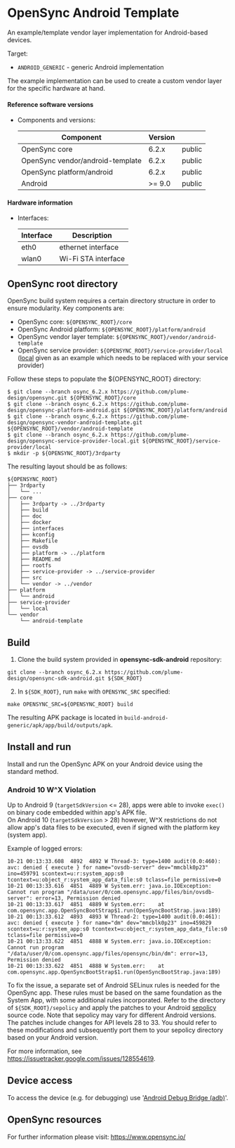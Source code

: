 OpenSync Android Template
=========================

An example/template vendor layer implementation for Android-based devices.

Target:
* `ANDROID_GENERIC` - generic Android implementation

The example implementation can be used to create a custom vendor layer for
the specific hardware at hand.

#### Reference software versions

* Components and versions:

    | Component                        | Version     |         |
    |----------------------------------|-------------|---------|
    | OpenSync core                    | 6.2.x       | public  |
    | OpenSync vendor/android-template | 6.2.x       | public  |
    | OpenSync platform/android        | 6.2.x       | public  |
    | Android                          | >= 9.0      | public  |

#### Hardware information

* Interfaces:

    | Interface     | Description                                       |
    |---------------|---------------------------------------------------|
    | eth0          | ethernet interface                                |
    | wlan0         | Wi-Fi STA interface                               |


OpenSync root directory
-----------------------

OpenSync build system requires a certain directory structure in order to ensure
modularity. Key components are:

* OpenSync core:                  `${OPENSYNC_ROOT}/core`
* OpenSync Android platform:      `${OPENSYNC_ROOT}/platform/android`
* OpenSync vendor layer template: `${OPENSYNC_ROOT}/vendor/android-template`
* OpenSync service provider:      `${OPENSYNC_ROOT}/service-provider/local` ([local](https://github.com/plume-design/opensync-service-provider-local) given as an example which needs to be replaced with your service provider)

Follow these steps to populate the ${OPENSYNC_ROOT} directory:

```
$ git clone --branch osync_6.2.x https://github.com/plume-design/opensync.git ${OPENSYNC_ROOT}/core
$ git clone --branch osync_6.2.x https://github.com/plume-design/opensync-platform-android.git ${OPENSYNC_ROOT}/platform/android
$ git clone --branch osync_6.2.x https://github.com/plume-design/opensync-vendor-android-template.git ${OPENSYNC_ROOT}/vendor/android-template
$ git clone --branch osync_6.2.x https://github.com/plume-design/opensync-service-provider-local.git ${OPENSYNC_ROOT}/service-provider/local
$ mkdir -p ${OPENSYNC_ROOT}/3rdparty
```

The resulting layout should be as follows:

```
${OPENSYNC_ROOT}
├── 3rdparty
│   └── ...
├── core
│   ├── 3rdparty -> ../3rdparty
│   ├── build
│   ├── doc
│   ├── docker
│   ├── interfaces
│   ├── kconfig
│   ├── Makefile
│   ├── ovsdb
│   ├── platform -> ../platform
│   ├── README.md
│   ├── rootfs
│   ├── service-provider -> ../service-provider
│   ├── src
│   └── vendor -> ../vendor
├── platform
│   └── android
├── service-provider
│   └── local
└── vendor
    └── android-template
```


Build
-----

1. Clone the build system provided in **opensync-sdk-android** repository:
```
git clone --branch osync_6.2.x https://github.com/plume-design/opensync-sdk-android.git ${SDK_ROOT}
```

2. In `${SDK_ROOT}`, run `make` with `OPENSYNC_SRC` specified:
```
make OPENSYNC_SRC=${OPENSYNC_ROOT} build
```

The resulting APK package is located in `build-android-generic/apk/app/build/outputs/apk`.


Install and run
---------------

Install and run the OpenSync APK on your Android device using the standard method.


### Android 10 W^X Violation

Up to Android 9 (`targetSdkVersion` <= 28), apps were able to invoke `exec()` on binary code embedded within app's APK file.  
On Android 10 (`targetSdkVersion` > 28) however, W^X restrictions do not allow app's data files to be executed, even if signed with the platform key (system app).

Example of logged errors:
```
10-21 00:13:33.608  4892  4892 W Thread-3: type=1400 audit(0.0:460): avc: denied { execute } for name="ovsdb-server" dev="mmcblk0p23" ino=459791 scontext=u:r:system_app:s0 tcontext=u:object_r:system_app_data_file:s0 tclass=file permissive=0
10-21 00:13:33.616  4851  4889 W System.err: java.io.IOException: Cannot run program "/data/user/0/com.opensync.app/files/bin/ovsdb-server": error=13, Permission denied
10-21 00:13:33.617  4851  4889 W System.err: 	at com.opensync.app.OpenSyncBootStrap$1.run(OpenSyncBootStrap.java:189)
10-21 00:13:33.612  4893  4893 W Thread-2: type=1400 audit(0.0:461): avc: denied { execute } for name="dm" dev="mmcblk0p23" ino=459829 scontext=u:r:system_app:s0 tcontext=u:object_r:system_app_data_file:s0 tclass=file permissive=0
10-21 00:13:33.622  4851  4888 W System.err: java.io.IOException: Cannot run program "/data/user/0/com.opensync.app/files/opensync/bin/dm": error=13, Permission denied
10-21 00:13:33.622  4851  4888 W System.err: 	at com.opensync.app.OpenSyncBootStrap$1.run(OpenSyncBootStrap.java:189)
```

To fix the issue, a separate set of Android SELinux rules is needed for the OpenSync app. These rules must be based on the same foundation as the System App, with some additional rules incorporated.
Refer to the directory of `${SDK_ROOT}/sepolicy` and apply the patches to your Android [sepolicy](https://android.googlesource.com/platform/system/sepolicy/) source code. Note that sepolicy may vary for different Android versions. The patches include changes for API levels 28 to 33. You should refer to these modifications and subsequently port them to your sepolicy directory based on your Android version.

For more information, see https://issuetracker.google.com/issues/128554619.


Device access
-------------

To access the device (e.g. for debugging) use '[Android Debug Bridge (adb)](https://developer.android.com/tools/adb)'.


OpenSync resources
------------------

For further information please visit: https://www.opensync.io/
